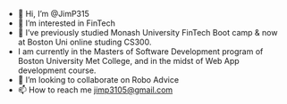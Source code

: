 - 👋 Hi, I’m @JimP315
- 👀 I’m interested in FinTech 
- 🌱 I’ve previously studied Monash University FinTech Boot camp & now at Boston Uni online studing CS300.
- I am currently in the Masters of Software Development program of Boston University Met College, and in the midst of Web App development course. 
- 💞️ I’m looking to collaborate on Robo Advice
- 📫 How to reach me jimp3105@gmail.com

<!---
JimP315/JimP315 is a ✨ special ✨ repository because its `README.md` (this file) appears on your GitHub profile.
You can click the Preview link to take a look at your changes.
--->
